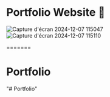 
# Portfolio Website 🤩

![Capture d'écran 2024-12-07 115047](https://github.com/user-attachments/assets/60ff2355-555c-411f-b5df-5d5590b66f9c)
![Capture d'écran 2024-12-07 115110](https://github.com/user-attachments/assets/ff09962f-a743-4056-abb0-295cdd1ec862)


=======
# Portfolio

"# Portfolio" 
